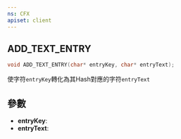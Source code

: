 ```yaml
---
ns: CFX
apiset: client
---
```

## ADD_TEXT_ENTRY

```c
void ADD_TEXT_ENTRY(char* entryKey, char* entryText);
```
使字符`entryKey`轉化為其Hash對應的字符`entryText`

## 參數
* **entryKey**: 
* **entryText**: 

